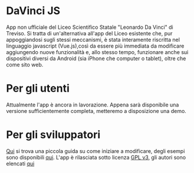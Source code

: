 # DaVinci JS
App non ufficiale del Liceo Scientifico Statale "Leonardo Da Vinci" di Treviso.
Si tratta di un'alternativa all'app del Liceo esistente che, pur appoggiandosi
sugli stessi meccanismi, è stata interamente riscritta nel linguaggio javascript
(Vue.js),così da essere più immediata da modificare aggiungendo nuove funzionalità
e, allo stesso tempo, funzionare anche sui dispositivi diversi da Android
(sia iPhone che computer o tablet), oltre che come sito web.


# Per gli utenti
Attualmente l'app è ancora in lavorazione. Appena sarà disponibile una versione
sufficientemente completa, metteremo a disposizione una demo.


# Per gli sviluppatori
[Qui](da-vinci-app/README.md) si trova una piccola guida su come iniziare a modificare, degli esempi sono disponibili [qui](da-vinci-app/EXTENDING.md).
L'app è rilasciata sotto licenza [GPL v3](LICENSE), gli autori sono elencati [qui](AUTHORS.md)
